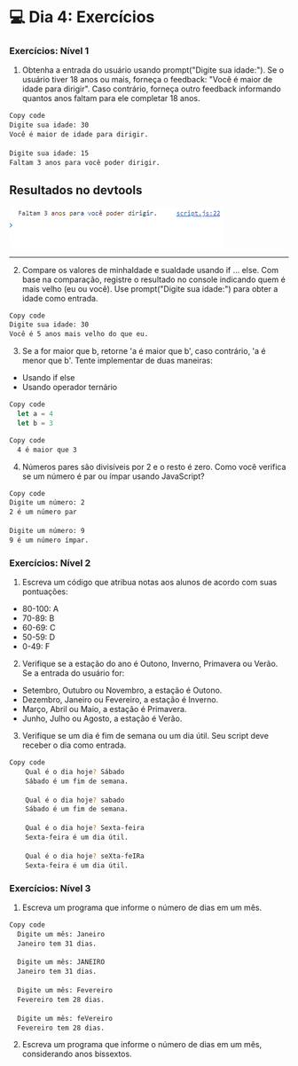 
# 💻 Dia 4: Exercícios

### Exercícios: Nível 1

1. Obtenha a entrada do usuário usando prompt("Digite sua idade:"). Se o usuário tiver 18 anos ou mais, forneça o feedback: "Você é maior de idade para dirigir". Caso contrário, forneça outro feedback informando quantos anos faltam para ele completar 18 anos.

```sh
Copy code
Digite sua idade: 30
Você é maior de idade para dirigir.

Digite sua idade: 15
Faltam 3 anos para você poder dirigir.
```

## Resultados no devtools

<img src="./assets/img/image.png">

---

2. Compare os valores de minhaIdade e suaIdade usando if … else. Com base na comparação, registre o resultado no console indicando quem é mais velho (eu ou você). Use prompt("Digite sua idade:") para obter a idade como entrada.

```sh
Copy code
Digite sua idade: 30
Você é 5 anos mais velho do que eu.
```

3. Se a for maior que b, retorne 'a é maior que b', caso contrário, 'a é menor que b'. Tente implementar de duas maneiras:

- Usando if else
- Usando operador ternário

```js
Copy code
  let a = 4
  let b = 3
```

```sh
Copy code
  4 é maior que 3
```

4. Números pares são divisíveis por 2 e o resto é zero. Como você verifica se um número é par ou ímpar usando JavaScript?


```sh
Copy code
Digite um número: 2
2 é um número par

Digite um número: 9
9 é um número ímpar.
```

### Exercícios: Nível 2
1. Escreva um código que atribua notas aos alunos de acordo com suas pontuações:

- 80-100: A
- 70-89: B
- 60-69: C
- 50-59: D
- 0-49: F

2. Verifique se a estação do ano é Outono, Inverno, Primavera ou Verão. Se a entrada do usuário for:

- Setembro, Outubro ou Novembro, a estação é Outono.
- Dezembro, Janeiro ou Fevereiro, a estação é Inverno.
- Março, Abril ou Maio, a estação é Primavera.
- Junho, Julho ou Agosto, a estação é Verão.

3. Verifique se um dia é fim de semana ou um dia útil. Seu script deve receber o dia como entrada.

```sh
Copy code
    Qual é o dia hoje? Sábado
    Sábado é um fim de semana.

    Qual é o dia hoje? sabado
    Sábado é um fim de semana.

    Qual é o dia hoje? Sexta-feira
    Sexta-feira é um dia útil.

    Qual é o dia hoje? seXta-feIRa
    Sexta-feira é um dia útil.
```

### Exercícios: Nível 3

1. Escreva um programa que informe o número de dias em um mês.

```sh
Copy code
  Digite um mês: Janeiro
  Janeiro tem 31 dias.

  Digite um mês: JANEIRO
  Janeiro tem 31 dias.

  Digite um mês: Fevereiro
  Fevereiro tem 28 dias.

  Digite um mês: feVereiro
  Fevereiro tem 28 dias.
```  
2. Escreva um programa que informe o número de dias em um mês, considerando anos bissextos.